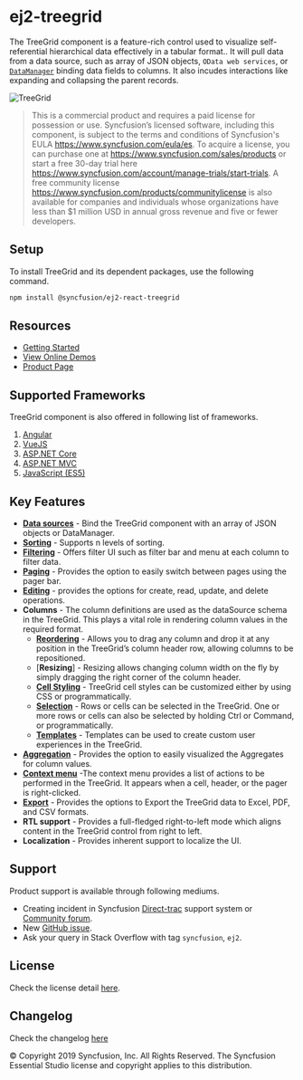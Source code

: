 # ej2-treegrid

The TreeGrid component is a feature-rich control used to visualize self-referential hierarchical data effectively in a tabular format.. It will pull data from a data source, such as array of JSON objects, `OData web services`, or [`DataManager`](http://ej2.syncfusion.com/documentation/data) binding data fields to columns. It also incudes interactions like expanding and collapsing the parent records.

![TreeGrid](https://ej2.syncfusion.com/products/tree-grid/readme.png)

> This is a commercial product and requires a paid license for possession or use. Syncfusion’s licensed software, including this component, is subject to the terms and conditions of Syncfusion's EULA https://www.syncfusion.com/eula/es. To acquire a license, you can purchase one at https://www.syncfusion.com/sales/products or start a free 30-day trial here https://www.syncfusion.com/account/manage-trials/start-trials.
> A free community license <https://www.syncfusion.com/products/communitylicense> is also available for companies and individuals whose organizations have less than $1 million USD in annual gross revenue and five or fewer developers.

## Setup

To install TreeGrid and its dependent packages, use the following command.

```sh
npm install @syncfusion/ej2-react-treegrid
```

## Resources

* [Getting Started](https://ej2.syncfusion.com/react/documentation/tree-grid/getting-started/?no-cache=1)
* [View Online Demos](https://ej2.syncfusion.com/react/demos/#/material/treegrid/default)
* [Product Page](https://www.syncfusion.com/react-ui-components/treegrid)

## Supported Frameworks

TreeGrid component is also offered in following list of frameworks.

1. [Angular](https://github.com/syncfusion/ej2-angular-ui-controls/tree/master/components/treegrid)
2. [VueJS](https://github.com/syncfusion/ej2-vue-ui-components/tree/master/components/treegrid)
3. [ASP.NET Core](https://www.syncfusion.com/aspnet-core-ui-controls/treegrid)
4. [ASP.NET MVC](https://www.syncfusion.com/aspnet-mvc-ui-controls/treegrid)
5. [JavaScript (ES5)](https://www.syncfusion.com/javascript-ui-controls/treegrid)

## Key Features

* [**Data sources**](https://ej2.syncfusion.com/react/demos/#/material/treegrid/localdata) - Bind the TreeGrid component with an array of JSON objects or DataManager.
* [**Sorting**](https://ej2.syncfusion.com/react/demos/#/material/treegrid/sorting) - Supports n levels of sorting.
* [**Filtering**](https://ej2.syncfusion.com/react/demos/#/material/treegrid/filtering) - Offers filter UI such as filter bar and menu at each column to filter data.
* [**Paging**](https://ej2.syncfusion.com/react/demos/#/material/treegrid/paging) - Provides the option to easily switch between pages using the pager bar.
* [**Editing**](https://ej2.syncfusion.com/react/demos/#/material/treegrid/inline-editing) - provides the options for create, read, update, and delete operations.
* **Columns** - The column definitions are used as the dataSource schema in the TreeGrid. This plays a vital role in rendering column values in the required format.
  * [**Reordering**](https://ej2.syncfusion.com/react/demos/#/material/treegrid/reorder) - Allows you to drag any column and drop it at any position in the TreeGrid’s column header row, allowing columns to be repositioned.
  * [**Resizing**] - Resizing allows changing column width on the fly by simply dragging the right corner of the column header.
  * [**Cell Styling**](https://ej2.syncfusion.com/react/demos/#/material/treegrid/conditionalformatting) - TreeGrid cell styles can be customized either by using CSS or programmatically.
  * [**Selection**](https://ej2.syncfusion.com/react/demos/#/material/treegrid/selection) - Rows or cells can be selected in the TreeGrid. One or more rows or cells can also be selected by holding Ctrl or Command, or programmatically.
  * [**Templates**](https://ej2.syncfusion.com/react/demos/#/material/treegrid/columntemplate) - Templates can be used to create custom user experiences in the TreeGrid.
* [**Aggregation**](https://ej2.syncfusion.com/react/demos/#/material/treegrid/aggregate-default) - Provides the option to easily visualized the Aggregates for column values.
* [**Context menu**](https://ej2.syncfusion.com/react/demos/#/material/treegrid/contextmenu) -The context menu provides a list of actions to be performed in the TreeGrid. It appears when a cell, header, or the pager is right-clicked.
* [**Export**](https://ej2.syncfusion.com/react/demos/#/material/treegrid/export) - Provides the options to Export the TreeGrid data to Excel, PDF, and CSV formats.
* **RTL support** - Provides a full-fledged right-to-left mode which aligns content in the TreeGrid control from right to left.
* **Localization** - Provides inherent support to localize the UI.

## Support

Product support is available through following mediums.

* Creating incident in Syncfusion [Direct-trac](https://www.syncfusion.com/support/directtrac/incidents?utm_source=npm&utm_campaign=grid) support system or [Community forum](https://www.syncfusion.com/forums/essential-js2?utm_source=npm&utm_campaign=grid).
* New [GitHub issue](https://github.com/syncfusion/ej2-javascript-ui-controls/issues/new).
* Ask your query in Stack Overflow with tag `syncfusion`, `ej2`.

## License

Check the license detail [here](https://github.com/syncfusion/ej2-javascript-ui-controls/blob/master/license?utm_source=npm&utm_campaign=grid).

## Changelog

Check the changelog [here](https://github.com/syncfusion/ej2-javascript-ui-controls/blob/master/controls/treegrid/CHANGELOG.md?utm_source=npm&utm_campaign=grid)

&copy; Copyright 2019 Syncfusion, Inc. All Rights Reserved. The Syncfusion Essential Studio license and copyright applies to this distribution.